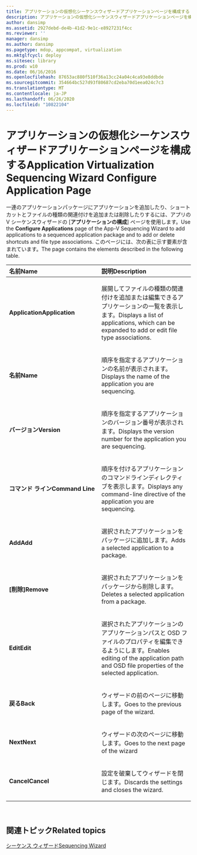 ```yaml
---
title: アプリケーションの仮想化シーケンスウィザードアプリケーションページを構成する
description: アプリケーションの仮想化シーケンスウィザードアプリケーションページを構成する
author: dansimp
ms.assetid: 2927debd-de4b-41d2-9e1c-e8927231f4cc
ms.reviewer: ''
manager: dansimp
ms.author: dansimp
ms.pagetype: mdop, appcompat, virtualization
ms.mktglfcycl: deploy
ms.sitesec: library
ms.prod: w10
ms.date: 06/16/2016
ms.openlocfilehash: 87653ac880f510f36a13cc24a04c4ca93e8ddbde
ms.sourcegitcommit: 354664bc527d93f80687cd2eba70d1eea024c7c3
ms.translationtype: MT
ms.contentlocale: ja-JP
ms.lasthandoff: 06/26/2020
ms.locfileid: "10822104"
---
```

# <span data-ttu-id="7395a-103">アプリケーションの仮想化シーケンスウィザードアプリケーションページを構成する</span><span class="sxs-lookup"><span data-stu-id="7395a-103">Application Virtualization Sequencing Wizard Configure Application Page</span></span>


<span data-ttu-id="7395a-104">一連のアプリケーションパッケージにアプリケーションを追加したり、ショートカットとファイルの種類の関連付けを追加または削除したりするには、アプリの V シーケンスウィザードの [**アプリケーションの構成**] ページを使用します。</span><span class="sxs-lookup"><span data-stu-id="7395a-104">Use the **Configure Applications** page of the App-V Sequencing Wizard to add applications to a sequenced application package and to add or delete shortcuts and file type associations.</span></span> <span data-ttu-id="7395a-105">このページには、次の表に示す要素が含まれています。</span><span class="sxs-lookup"><span data-stu-id="7395a-105">The page contains the elements described in the following table.</span></span>

<table>
<colgroup>
<col width="50%" />
<col width="50%" />
</colgroup>
<thead>
<tr class="header">
<th align="left"><span data-ttu-id="7395a-106">名前</span><span class="sxs-lookup"><span data-stu-id="7395a-106">Name</span></span></th>
<th align="left"><span data-ttu-id="7395a-107">説明</span><span class="sxs-lookup"><span data-stu-id="7395a-107">Description</span></span></th>
</tr>
</thead>
<tbody>
<tr class="odd">
<td align="left"><p><strong><span data-ttu-id="7395a-108">Application</span><span class="sxs-lookup"><span data-stu-id="7395a-108">Application</span></span></strong></p></td>
<td align="left"><p><span data-ttu-id="7395a-109">展開してファイルの種類の関連付けを追加または編集できるアプリケーションの一覧を表示します。</span><span class="sxs-lookup"><span data-stu-id="7395a-109">Displays a list of applications, which can be expanded to add or edit file type associations.</span></span></p></td>
</tr>
<tr class="even">
<td align="left"><p><strong><span data-ttu-id="7395a-110">名前</span><span class="sxs-lookup"><span data-stu-id="7395a-110">Name</span></span></strong></p></td>
<td align="left"><p><span data-ttu-id="7395a-111">順序を指定するアプリケーションの名前が表示されます。</span><span class="sxs-lookup"><span data-stu-id="7395a-111">Displays the name of the application you are sequencing.</span></span></p></td>
</tr>
<tr class="odd">
<td align="left"><p><strong><span data-ttu-id="7395a-112">バージョン</span><span class="sxs-lookup"><span data-stu-id="7395a-112">Version</span></span></strong></p></td>
<td align="left"><p><span data-ttu-id="7395a-113">順序を指定するアプリケーションのバージョン番号が表示されます。</span><span class="sxs-lookup"><span data-stu-id="7395a-113">Displays the version number for the application you are sequencing.</span></span></p></td>
</tr>
<tr class="even">
<td align="left"><p><strong><span data-ttu-id="7395a-114">コマンド ライン</span><span class="sxs-lookup"><span data-stu-id="7395a-114">Command Line</span></span></strong></p></td>
<td align="left"><p><span data-ttu-id="7395a-115">順序を付けるアプリケーションのコマンドラインディレクティブを表示します。</span><span class="sxs-lookup"><span data-stu-id="7395a-115">Displays any command-line directive of the application you are sequencing.</span></span></p></td>
</tr>
<tr class="odd">
<td align="left"><p><strong><span data-ttu-id="7395a-116">Add</span><span class="sxs-lookup"><span data-stu-id="7395a-116">Add</span></span></strong></p></td>
<td align="left"><p><span data-ttu-id="7395a-117">選択されたアプリケーションをパッケージに追加します。</span><span class="sxs-lookup"><span data-stu-id="7395a-117">Adds a selected application to a package.</span></span></p></td>
</tr>
<tr class="even">
<td align="left"><p><strong><span data-ttu-id="7395a-118">[削除]</span><span class="sxs-lookup"><span data-stu-id="7395a-118">Remove</span></span></strong></p></td>
<td align="left"><p><span data-ttu-id="7395a-119">選択されたアプリケーションをパッケージから削除します。</span><span class="sxs-lookup"><span data-stu-id="7395a-119">Deletes a selected application from a package.</span></span></p></td>
</tr>
<tr class="odd">
<td align="left"><p><strong><span data-ttu-id="7395a-120">Edit</span><span class="sxs-lookup"><span data-stu-id="7395a-120">Edit</span></span></strong></p></td>
<td align="left"><p><span data-ttu-id="7395a-121">選択されたアプリケーションのアプリケーションパスと OSD ファイルのプロパティを編集できるようにします。</span><span class="sxs-lookup"><span data-stu-id="7395a-121">Enables editing of the application path and OSD file properties of the selected application.</span></span></p></td>
</tr>
<tr class="even">
<td align="left"><p><strong><span data-ttu-id="7395a-122">戻る</span><span class="sxs-lookup"><span data-stu-id="7395a-122">Back</span></span></strong></p></td>
<td align="left"><p><span data-ttu-id="7395a-123">ウィザードの前のページに移動します。</span><span class="sxs-lookup"><span data-stu-id="7395a-123">Goes to the previous page of the wizard.</span></span></p></td>
</tr>
<tr class="odd">
<td align="left"><p><strong><span data-ttu-id="7395a-124">Next</span><span class="sxs-lookup"><span data-stu-id="7395a-124">Next</span></span></strong></p></td>
<td align="left"><p><span data-ttu-id="7395a-125">ウィザードの次のページに移動します。</span><span class="sxs-lookup"><span data-stu-id="7395a-125">Goes to the next page of the wizard</span></span></p></td>
</tr>
<tr class="even">
<td align="left"><p><strong><span data-ttu-id="7395a-126">Cancel</span><span class="sxs-lookup"><span data-stu-id="7395a-126">Cancel</span></span></strong></p></td>
<td align="left"><p><span data-ttu-id="7395a-127">設定を破棄してウィザードを閉じます。</span><span class="sxs-lookup"><span data-stu-id="7395a-127">Discards the settings and closes the wizard.</span></span></p></td>
</tr>
</tbody>
</table>

 

## <span data-ttu-id="7395a-128">関連トピック</span><span class="sxs-lookup"><span data-stu-id="7395a-128">Related topics</span></span>


[<span data-ttu-id="7395a-129">シーケンス ウィザード</span><span class="sxs-lookup"><span data-stu-id="7395a-129">Sequencing Wizard</span></span>](sequencing-wizard.md)

 

 





